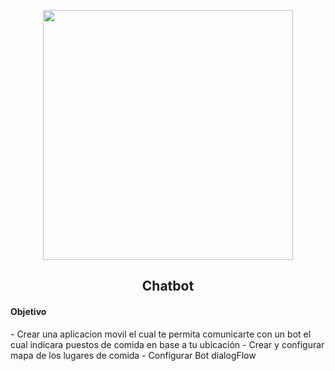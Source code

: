 <p align="center"><img src="https://raw.githubusercontent.com/DaniCode13/ChatFrida/master/app/src/main/res/drawable/frida.png" width="400"></p>

<h2 align="center">
    Chatbot
</h4>

<h4>
    Objetivo
</h5>
<p>
- Crear una aplicacion movil el cual te permita comunicarte con un bot el cual indicara puestos de comida en base a tu ubicación
- Crear y configurar mapa de los lugares de comida
- Configurar Bot dialogFlow
</p>

